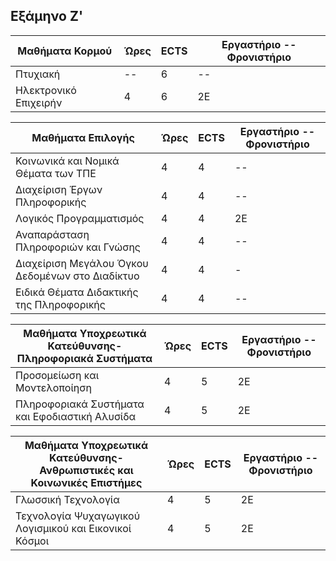 Εξάμηνο Ζ'
-----------------------------------------------------------------------------------------------------------------------------------


| Μαθήματα Κορμού  |     Ώρες   |    ECTS       | Εργαστήριο -- Φρονιστήριο|
| ------------- | ------------- | ------------- |  --------- |
|  Πτυχιακή | --  |    6   |     --       |
|  Ηλεκτρονικό Επιχειρήν | 4  |     6    |       2Ε     |


| Μαθήματα Επιλογής  |     Ώρες   |    ECTS       | Εργαστήριο -- Φρονιστήριο|
| ------------- | ------------- | ------------- |  --------- |
|  Κοινωνικά και Νομικά Θέματα των ΤΠΕ | 4  |    4   |     --       |
|  Διαχείριση Έργων Πληροφορικής | 4  |     4    |       --     |
|  Λογικός Προγραμματισμός | 4 | 4 | 2Ε |
|  Αναπαράσταση Πληροφοριών και Γνώσης | 4 | 4 | -- |
|  Διαχείριση Μεγάλου Όγκου Δεδομένων στο Διαδίκτυο  | 4 | 4 | - |
|  Ειδικά Θέματα Διδακτικής της Πληροφορικής | 4 | 4 | -- |



| Μαθήματα Υποχρεωτικά Κατεύθυνσης-Πληροφοριακά Συστήματα  |     Ώρες   |    ECTS       | Εργαστήριο -- Φρονιστήριο|
| ------------- | ------------- | ------------- |  --------- |
|  Προσομείωση και Μοντελοποίηση | 4  |    5   |     2Ε       |
|  Πληροφοριακά Συστήματα και Εφοδιαστική Αλυσίδα | 4  |     5   |       2Ε     |


| Μαθήματα Υποχρεωτικά Κατεύθυνσης-Ανθρωπιστικές και Κοινωνικές Επιστήμες  |     Ώρες   |    ECTS       | Εργαστήριο -- Φρονιστήριο|
| ------------- | ------------- | ------------- |  --------- |
|  Γλωσσική Τεχνολογία | 4  |    5 |     2Ε       |
|  Τεχνολογία Ψυχαγωγικού Λογισμικού και Εικονικοί Κόσμοι | 4  |     5    |       2Ε     |







